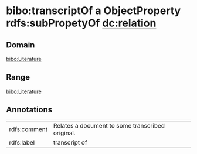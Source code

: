 # bibo:transcriptOf a ObjectProperty rdfs:subPropetyOf [dc:relation](/dc/terms/relation)

## Domain

[bibo:Literature](/ontology/bibo/Literature)

## Range

[bibo:Literature](/ontology/bibo/Literature)

## Annotations

|||
|-----|-----|
|rdfs:comment|Relates a document to some transcribed original.|
|rdfs:label|transcript of|

